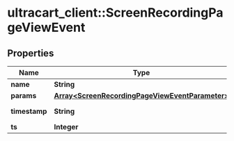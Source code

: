# ultracart_client::ScreenRecordingPageViewEvent

## Properties
Name | Type | Description | Notes
------------ | ------------- | ------------- | -------------
**name** | **String** |  | [optional] 
**params** | [**Array&lt;ScreenRecordingPageViewEventParameter&gt;**](ScreenRecordingPageViewEventParameter.md) |  | [optional] 
**timestamp** | **String** | Timestamp of the event | [optional] 
**ts** | **Integer** |  | [optional] 


